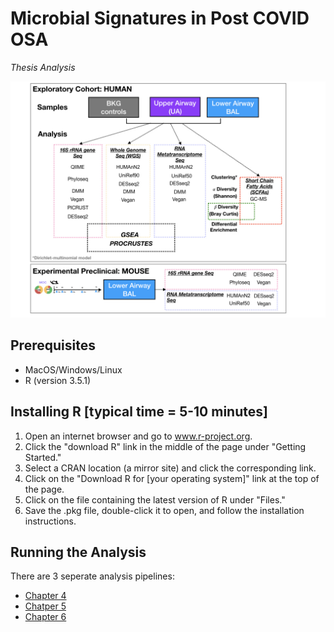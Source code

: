 # Microbial Signatures in Post COVID OSA
*Thesis Analysis*

![Analysis Schematic](https://github.com/segalmicrobiomelab/functional_microbiomics/blob/master/Analytical%20schema.001.jpeg)

## Prerequisites
* MacOS/Windows/Linux
* R (version 3.5.1)

## Installing R [typical time = 5-10 minutes]
1. Open an internet browser and go to www.r-project.org.
2. Click the "download R" link in the middle of the page under "Getting Started."
3. Select a CRAN location (a mirror site) and click the corresponding link.
4. Click on the "Download R for [your operating system]" link at the top of the page.
5. Click on the file containing the latest version of R under "Files."
6. Save the .pkg file, double-click it to open, and follow the installation instructions.


## Running the Analysis
There are 3 seperate analysis pipelines:
* [Chapter 4]()
* [Chatper 5]()
* [Chapter 6]()
